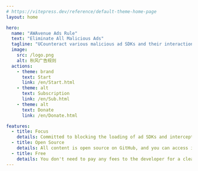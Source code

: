 ```yaml
---
# https://vitepress.dev/reference/default-theme-home-page
layout: home

hero:
  name: "AWAvenue Ads Rule"
  text: "Eliminate All Malicious Ads"
  tagline: "UCounteract various malicious ad SDKs and their interactions with servers at the network layer, preventing them from loading normally, in order to achieve ad-blocking."
  image:
    src: /logo.png
    alt: 秋风广告规则
  actions:
    - theme: brand
      text: Start
      link: /en/Start.html
    - theme: alt
      text: Subscription
      link: /en/Sub.html
    - theme: alt
      text: Donate
      link: /en/Donate.html

features:
  - title: Focus
    details: Committed to blocking the loading of ad SDKs and intercepting unacceptable tracking.
  - title: Open Source
    details: All content is open source on GitHub, and you can access it anytime.
  - title: Free
    details: You don't need to pay any fees to the developer for a clean internet experience.
---
```

